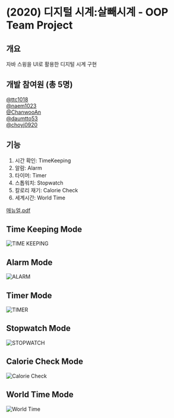 # (2020) 디지털 시계:살빼시계 - OOP Team Project

## 개요
자바 스윙을 UI로 활용한 디지털 시계 구현

## 개발 참여원 (총 5명)

[@ttc1018](https://github.com/ttc1018)<br/>
[@naem1023](https://github.com/naem1023)<br/>
[@ChanwooAn](https://github.com/ChanwooAn)<br/>
[@daumtto53](https://github.com/daumtto53)<br/>
[@choyj0920](https://github.com/choyj0920)<br/>

## 기능
1. 시간 확인: TimeKeeping
2. 알람: Alarm
3. 타이머: Timer
4. 스톱워치: Stopwatch
5. 칼로리 재기: Calorie Check
6. 세계시간: World Time

[매뉴얼.pdf](https://konkukackr-my.sharepoint.com/:b:/g/personal/pdh1018_konkuk_ac_kr/EaJPKqMQl6FNhGdJEX8e3YYBp85PIwHTUzfbnW5tKNtT4A?e=8ec9a1)

## Time Keeping Mode

![TIME KEEPING](https://user-images.githubusercontent.com/39405316/121998408-c9fe7200-cde6-11eb-9ed6-38d860c8f8e1.png)

## Alarm Mode

![ALARM](https://user-images.githubusercontent.com/39405316/121998442-d5519d80-cde6-11eb-94dd-f36102233407.png)


## Timer Mode

![TIMER](https://user-images.githubusercontent.com/39405316/121998464-d97dbb00-cde6-11eb-9d6d-9e999deeee05.png)


## Stopwatch Mode

![STOPWATCH](https://user-images.githubusercontent.com/39405316/121998482-de426f00-cde6-11eb-9969-212fb001f63e.png)


## Calorie Check Mode

![Calorie Check](https://user-images.githubusercontent.com/39405316/121998679-34171700-cde7-11eb-9be0-fa39b694abef.png)

## World Time Mode

![World Time](https://user-images.githubusercontent.com/39405316/121998691-3da07f00-cde7-11eb-9a56-b58536049612.png)

